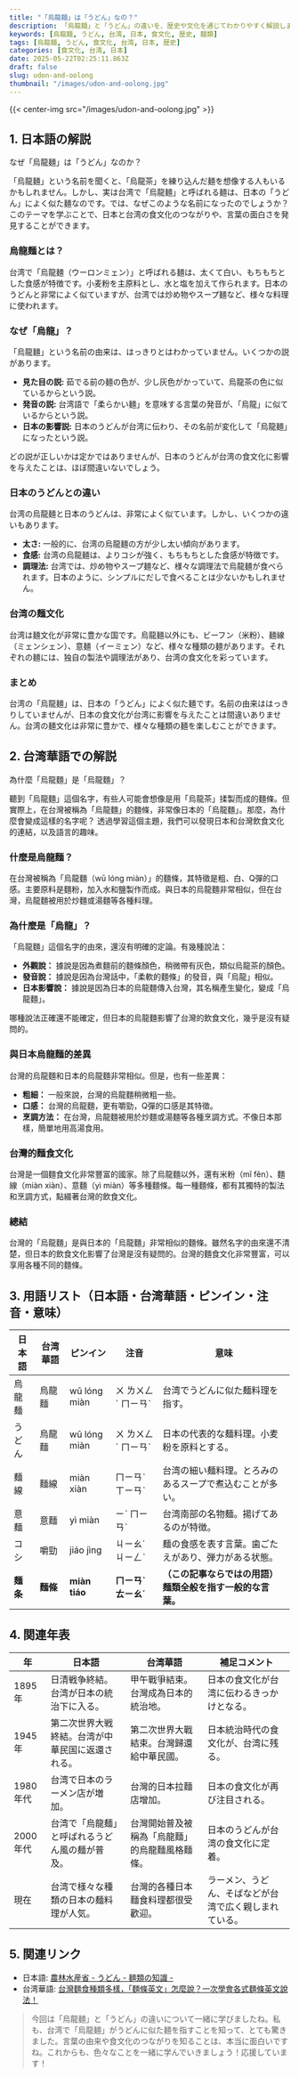 ```yaml
---
title: "「烏龍麺」は「うどん」なの？"
description: 「烏龍麺」と「うどん」の違いを、歴史や文化を通じてわかりやすく解説します。台湾華語訳、用語集、年表、関連リンク付き。
keywords: [烏龍麺, うどん, 台湾, 日本, 食文化, 歴史, 麺類]
tags: [烏龍麺, うどん, 食文化, 台湾, 日本, 歴史]
categories: [食文化, 台湾, 日本]
date: 2025-05-22T02:25:11.863Z
draft: false
slug: udon-and-oolong
thumbnail: "/images/udon-and-oolong.jpg"
---
```


{{< center-img src="/images/udon-and-oolong.jpg" >}}

## 1. 日本語の解説

なぜ「烏龍麺」は「うどん」なのか？

「烏龍麺」という名前を聞くと、「烏龍茶」を練り込んだ麺を想像する人もいるかもしれません。しかし、実は台湾で「烏龍麺」と呼ばれる麺は、日本の「うどん」によく似た麺なのです。では、なぜこのような名前になったのでしょうか？ このテーマを学ぶことで、日本と台湾の食文化のつながりや、言葉の面白さを発見することができます。

### 烏龍麺とは？

台湾で「烏龍麺（ウーロンミェン）」と呼ばれる麺は、太くて白い、もちもちとした食感が特徴です。小麦粉を主原料とし、水と塩を加えて作られます。日本のうどんと非常によく似ていますが、台湾では炒め物やスープ麺など、様々な料理に使われます。

### なぜ「烏龍」？

「烏龍麺」という名前の由来は、はっきりとはわかっていません。いくつかの説があります。

*   **見た目の説:** 茹でる前の麺の色が、少し灰色がかっていて、烏龍茶の色に似ているからという説。
*   **発音の説:** 台湾語で「柔らかい麺」を意味する言葉の発音が、「烏龍」に似ているからという説。
*   **日本の影響説:** 日本のうどんが台湾に伝わり、その名前が変化して「烏龍麺」になったという説。

どの説が正しいかは定かではありませんが、日本のうどんが台湾の食文化に影響を与えたことは、ほぼ間違いないでしょう。

### 日本のうどんとの違い

台湾の烏龍麺と日本のうどんは、非常によく似ています。しかし、いくつかの違いもあります。

*   **太さ:** 一般的に、台湾の烏龍麺の方が少し太い傾向があります。
*   **食感:** 台湾の烏龍麺は、よりコシが強く、もちもちとした食感が特徴です。
*   **調理法:** 台湾では、炒め物やスープ麺など、様々な調理法で烏龍麺が食べられます。日本のように、シンプルにだしで食べることは少ないかもしれません。

### 台湾の麺文化

台湾は麺文化が非常に豊かな国です。烏龍麺以外にも、ビーフン（米粉）、麺線（ミェンシェン）、意麺（イーミェン）など、様々な種類の麺があります。それぞれの麺には、独自の製法や調理法があり、台湾の食文化を彩っています。

### まとめ

台湾の「烏龍麺」は、日本の「うどん」によく似た麺です。名前の由来ははっきりしていませんが、日本の食文化が台湾に影響を与えたことは間違いありません。台湾の麺文化は非常に豊かで、様々な種類の麺を楽しむことができます。

## 2. 台湾華語での解説

為什麼「烏龍麵」是「烏龍麵」？

聽到「烏龍麵」這個名字，有些人可能會想像是用「烏龍茶」揉製而成的麵條。但實際上，在台灣被稱為「烏龍麵」的麵條，非常像日本的「烏龍麵」。那麼，為什麼會變成這樣的名字呢？ 透過學習這個主題，我們可以發現日本和台灣飲食文化的連結，以及語言的趣味。

### 什麼是烏龍麵？

在台灣被稱為「烏龍麵（wū lóng miàn）」的麵條，其特徵是粗、白、Q彈的口感。主要原料是麵粉，加入水和鹽製作而成。與日本的烏龍麵非常相似，但在台灣，烏龍麵被用於炒麵或湯麵等各種料理。

### 為什麼是「烏龍」？

「烏龍麵」這個名字的由來，還沒有明確的定論。有幾種說法：

*   **外觀說：** 據說是因為煮麵前的麵條顏色，稍微帶有灰色，類似烏龍茶的顏色。
*   **發音說：** 據說是因為台灣話中，「柔軟的麵條」的發音，與「烏龍」相似。
*   **日本影響說：** 據說是因為日本的烏龍麵傳入台灣，其名稱產生變化，變成「烏龍麵」。

哪種說法正確還不能確定，但日本的烏龍麵影響了台灣的飲食文化，幾乎是沒有疑問的。

### 與日本烏龍麵的差異

台灣的烏龍麵和日本的烏龍麵非常相似。但是，也有一些差異：

*   **粗細：** 一般來說，台灣的烏龍麵稍微粗一些。
*   **口感：** 台灣的烏龍麵，更有嚼勁，Q彈的口感是其特徵。
*   **烹調方法：** 在台灣，烏龍麵被用於炒麵或湯麵等各種烹調方式。不像日本那樣，簡單地用高湯食用。

### 台灣的麵食文化

台灣是一個麵食文化非常豐富的國家。除了烏龍麵以外，還有米粉（mǐ fěn）、麵線（miàn xiàn）、意麵（yì miàn）等多種麵條。每一種麵條，都有其獨特的製法和烹調方式，點綴著台灣的飲食文化。

### 總結

台灣的「烏龍麵」是與日本的「烏龍麵」非常相似的麵條。雖然名字的由來還不清楚，但日本的飲食文化影響了台灣是沒有疑問的。台灣的麵食文化非常豐富，可以享用各種不同的麵條。

## 3. 用語リスト（日本語・台湾華語・ピンイン・注音・意味）

| 日本語   | 台湾華語      | ピンイン      | 注音      | 意味                                                                 |
| ------ | --------- | --------- | ------- | ------------------------------------------------------------------ |
| 烏龍麺   | 烏龍麵       | wū lóng miàn | ㄨ ㄌㄨㄥˊ ㄇㄧㄢˋ | 台湾でうどんに似た麺料理を指す。                                                                |
| うどん   | 烏龍麵       | wū lóng miàn | ㄨ ㄌㄨㄥˊ ㄇㄧㄢˋ | 日本の代表的な麺料理。小麦粉を原料とする。                                                               |
| 麺線    | 麵線        | miàn xiàn | ㄇㄧㄢˋ ㄒㄧㄢˋ | 台湾の細い麺料理。とろみのあるスープで煮込むことが多い。                                                          |
| 意麺    | 意麵        | yì miàn  | ㄧˋ ㄇㄧㄢˋ  | 台湾南部の名物麺。揚げてあるのが特徴。                                                               |
| コシ    | 嚼勁        | jiáo jìng | ㄐㄧㄠˊ ㄐㄧㄥˋ | 麺の食感を表す言葉。歯ごたえがあり、弾力がある状態。                                                              |
| **麺条** | **麵條**      | **miàn tiáo** | **ㄇㄧㄢˋ ㄊㄧㄠˊ** | **（この記事ならではの用語）麺類全般を指す一般的な言葉。**                                                        |

## 4. 関連年表

| 年      | 日本語                                     | 台湾華語                                     | 補足コメント                                                                   |
| ------- | ---------------------------------------- | ---------------------------------------- | ------------------------------------------------------------------------ |
| 1895年  | 日清戦争終結。台湾が日本の統治下に入る。                         | 甲午戰爭結束。台灣成為日本的統治地。                         | 日本の食文化が台湾に伝わるきっかけとなる。                                                                 |
| 1945年  | 第二次世界大戦終結。台湾が中華民国に返還される。                       | 第二次世界大戰結束。台灣歸還給中華民國。                       | 日本統治時代の食文化が、台湾に残る。                                                                   |
| 1980年代 | 台湾で日本のラーメン店が増加。                             | 台灣的日本拉麵店增加。                             | 日本の食文化が再び注目される。                                                                      |
| 2000年代 | 台湾で「烏龍麺」と呼ばれるうどん風の麺が普及。                     | 台灣開始普及被稱為「烏龍麵」的烏龍麵風格麵條。                     | 日本のうどんが台湾の食文化に定着。                                                                    |
| 現在    | 台湾で様々な種類の日本の麺料理が人気。                         | 台灣的各種日本麵食料理都很受歡迎。                         | ラーメン、うどん、そばなどが台湾で広く親しまれている。                                                             |

## 5. 関連リンク

*   日本語: [農林水産省 - うどん - 麺類の知識 -](https://www.maff.go.jp/j/keikaku/syokubunka/culture/men/m01_udon.html)
*   台湾華語: [台灣麵食種類多樣，「麵條英文」怎麼說？一次學會各式麵條英文說法！](https://www.hopenglish.com/hope-tasty-taiwan-noodles)

> 今回は「烏龍麺」と「うどん」の違いについて一緒に学びましたね。私も、台湾で「烏龍麺」がうどんに似た麺を指すことを知って、とても驚きました。言葉の由来や食文化のつながりを知ることは、本当に面白いですね。これからも、色々なことを一緒に学んでいきましょう！応援しています！